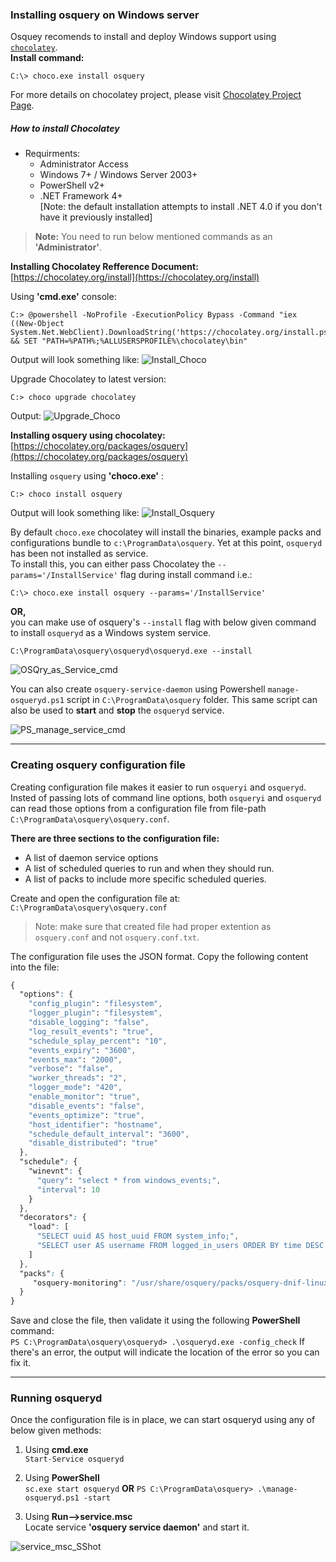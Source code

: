 ### Installing osquery on Windows server

Osquey recomends to install and deploy Windows support using [`chocolatey`](https://chocolatey.org/).  
<b>Install command:</b>  
~~~~
C:\> choco.exe install osquery
~~~~  
For more details on chocolatey project, please visit [Chocolatey Project Page](https://chocolatey.org/packages/osquery).

##### How to install Chocolatey
* Requirments:  
  * Administrator Access
  * Windows 7+ / Windows Server 2003+
  * PowerShell v2+
  * .NET Framework 4+  
  [Note: the default installation attempts to install .NET 4.0 if you don't have it previously installed]

>**Note:** You need to run below mentioned commands as an **'Administrator'**.

<b>Installing Chocolatey Refference Document:</b>  
[https://chocolatey.org/install](https://chocolatey.org/install)

Using **'cmd.exe'** console:
```
C:> @powershell -NoProfile -ExecutionPolicy Bypass -Command "iex ((New-Object System.Net.WebClient).DownloadString('https://chocolatey.org/install.ps1'))" && SET "PATH=%PATH%;%ALLUSERSPROFILE%\chocolatey\bin"
```

Output will look something like:
![Install_Choco][Pic_1]

Upgrade Chocolatey to latest version:
~~~~
C:> choco upgrade chocolatey
~~~~

Output:
![Upgrade_Choco][Pic_2]

<b>Installing osquery using chocolatey:</b>  
[https://chocolatey.org/packages/osquery](https://chocolatey.org/packages/osquery)

Installing `osquery` using **'choco.exe'** :
~~~~
C:> choco install osquery
~~~~

Output will look something like:
![Install_Osquery][Pic_3]

[Pic_1]: https://github.com/gauravtango/osquery/blob/master/Images/Win10_Install_Chocolaty.png
[Pic_2]: https://github.com/gauravtango/osquery/blob/master/Images/Win10_Chocolatey-Upgrade.png
[Pic_3]: https://github.com/gauravtango/osquery/blob/master/Images/win10_install_osquery.png

By default `choco.exe` chocolatey will install the binaries, example packs and configurations bundle to ``c:\ProgramData\osquery``. Yet at this point, `osqueryd` has been not installed as service.  
To install this, you can either pass Chocolatey the ``--params='/InstallService'`` flag during install command i.e.:
~~~~
C:\> choco.exe install osquery --params='/InstallService'
~~~~
<b>OR,</b>  
you can make use of osquery's `--install` flag with below given command to install `osqueryd` as a Windows system service.
~~~~
C:\ProgramData\osquery\osqueryd\osqueryd.exe --install
~~~~

![OSQry_as_Service_cmd][Pic_4]

You can also create `osquery-service-daemon` using Powershell `manage-osqueryd.ps1` script in `C:\ProgramData\osquery` folder.
This same script can also be used to <b>start</b> and <b>stop</b> the `osqueryd` service.  

![PS_manage_service_cmd][Pic_5]

[Pic_4]: https://github.com/gauravtango/osquery/blob/master/Images/Win10-install-osqueryd-as-service.png  
[Pic_5]: https://github.com/gauravtango/osquery/blob/master/Images/Win10_install_daemon_manageService_PS.png

---
### Creating osquery configuration file
Creating configuration file makes it easier to run <code>osqueryi</code> and <code>osqueryd</code>. Insted of passing lots of command line options, both <code>osqueryi</code> and <code>osqueryd</code> can read those options from a configuration file from file-path <code>C:\ProgramData\osquery\osquery.conf</code>.

<b>There are three sections to the configuration file:</b>  
* A list of daemon service options
* A list of scheduled queries to run and when they should run.
* A list of packs to include more specific scheduled queries.

Create and open the configuration file at:
<code>C:\ProgramData\osquery\osquery.conf</code>
>Note: make sure that created file had proper extention as `osquery.conf` and not `osquery.conf.txt`.

The configuration file uses the JSON format. Copy the following content into the file:  
```css
{
  "options": {
    "config_plugin": "filesystem",
    "logger_plugin": "filesystem",
    "disable_logging": "false",
    "log_result_events": "true",
    "schedule_splay_percent": "10",
    "events_expiry": "3600",
    "events_max": "2000",
    "verbose": "false",
    "worker_threads": "2",
    "logger_mode": "420",
    "enable_monitor": "true",
    "disable_events": "false",
    "events_optimize": "true",
    "host_identifier": "hostname",
    "schedule_default_interval": "3600",
    "disable_distributed": "true"
  },
  "schedule": {
    "winevnt": {
      "query": "select * from windows_events;",
      "interval": 10
    }
  },
  "decorators": {
    "load": [
      "SELECT uuid AS host_uuid FROM system_info;",
      "SELECT user AS username FROM logged_in_users ORDER BY time DESC LIMIT 1;"
    ]
  },
  "packs": {
     "osquery-monitoring": "/usr/share/osquery/packs/osquery-dnif-linux.conf"
  }
}
```
Save and close the file, then validate it using the following <b>PowerShell</b> command:  
`` PS C:\ProgramData\osquery\osqueryd> .\osqueryd.exe -config_check ``
If there's an error, the output will indicate the location of the error so you can fix it.

---  
### Running osqueryd

Once the configuration file is in place, we can start osqueryd using any of below given methods:  

1. Using **cmd.exe**  
``Start-Service osqueryd``

2. Using **PowerShell**  
``sc.exe start osqueryd``
**OR**
``PS C:\ProgramData\osquery> .\manage-osqueryd.ps1 -start ``

3. Using **Run-->service.msc**  
Locate service <b>'osquery service daemon'</b> and start it.

![service_msc_SShot][Pic_6]

[Pic_6]: https://github.com/gauravtango/osquery/blob/master/Images/Win10_Osquery_daemon_start.png
